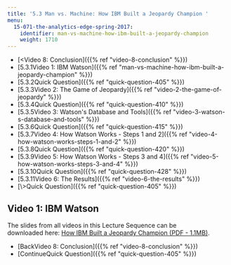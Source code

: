 ```yaml
---
title: '5.3 Man vs. Machine: How IBM Built a Jeopardy Champion '
menu:
  15-071-the-analytics-edge-spring-2017:
    identifier: man-vs-machine-how-ibm-built-a-jeopardy-champion
    weight: 1710
---
```

*   [<Video 8: Conclusion]({{% ref "video-8-conclusion" %}})
*   [5.3.1Video 1: IBM Watson]({{% ref "man-vs-machine-how-ibm-built-a-jeopardy-champion" %}})
*   [5.3.2Quick Question]({{% ref "quick-question-405" %}})
*   [5.3.3Video 2: The Game of Jeopardy]({{% ref "video-2-the-game-of-jeopardy" %}})
*   [5.3.4Quick Question]({{% ref "quick-question-410" %}})
*   [5.3.5Video 3: Watson's Database and Tools]({{% ref "video-3-watson-s-database-and-tools" %}})
*   [5.3.6Quick Question]({{% ref "quick-question-415" %}})
*   [5.3.7Video 4: How Watson Works - Steps 1 and 2]({{% ref "video-4-how-watson-works-steps-1-and-2" %}})
*   [5.3.8Quick Question]({{% ref "quick-question-420" %}})
*   [5.3.9Video 5: How Watson Works - Steps 3 and 4]({{% ref "video-5-how-watson-works-steps-3-and-4" %}})
*   [5.3.10Quick Question]({{% ref "quick-question-428" %}})
*   [5.3.11Video 6: The Results]({{% ref "video-6-the-results" %}})
*   [\\>Quick Question]({{% ref "quick-question-405" %}})

Video 1: IBM Watson
-------------------

The slides from all videos in this Lecture Sequence can be downloaded here: [How IBM Built a Jeopardy Champion (PDF - 1.1MB)](https://open-learning-course-data.s3.amazonaws.com/15-071-the-analytics-edge-spring-2017/9f0a99f904ea108b0f217a0598a96091_MIT15_071S17_Unit5_Watson.pdf).

*   [BackVideo 8: Conclusion]({{% ref "video-8-conclusion" %}})
*   [ContinueQuick Question]({{% ref "quick-question-405" %}})